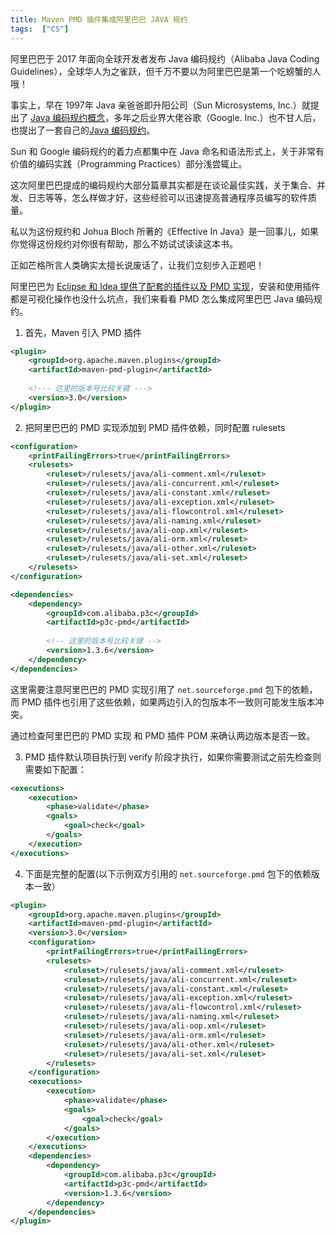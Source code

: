 ```yaml
---
title: Maven PMD 插件集成阿里巴巴 JAVA 规约
tags:  ["CS"]
---
```


阿里巴巴于 2017 年面向全球开发者发布 Java 编码规约（Alibaba Java Coding Guidelines），全球华人为之雀跃，但千万不要以为阿里巴巴是第一个吃螃蟹的人哦！

事实上，早在 1997年 Java 亲爸爸即升阳公司（Sun Microsystems, Inc.）就提出了 [Java 编码规约概念](https://www.oracle.com/technetwork/java/codeconventions-150003.pdf)，多年之后业界大佬谷歌（Google. Inc.）也不甘人后，也提出了一套自己的[Java 编码规约](https://google.github.io/styleguide/javaguide.html)。

Sun 和 Google 编码规约的着力点都集中在 Java 命名和语法形式上，关于非常有价值的编码实践（Programming Practices）部分浅尝辄止。

这次阿里巴巴提成的编码规约大部分篇章其实都是在谈论最佳实践，关于集合、并发、日志等等，怎么样做才好，这些经验可以迅速提高普通程序员编写的软件质量。

私以为这份规约和 Johua Bloch 所著的《Effective In Java》是一回事儿，如果你觉得这份规约对你很有帮助，那么不妨试试读读这本书。


正如芒格所言人类确实太擅长说废话了，让我们立刻步入正题吧！

阿里巴巴为 [Eclipse 和 Idea 提供了配套的插件以及 PMD 实现](https://github.com/alibaba/p3c)，安装和使用插件都是可视化操作也没什么坑点，我们来看看 PMD 怎么集成阿里巴巴 Java 编码规约。



1. 首先，Maven 引入 PMD 插件


```xml
<plugin>
    <groupId>org.apache.maven.plugins</groupId>
    <artifactId>maven-pmd-plugin</artifactId>
    
    <!--- 这里的版本号比较关键 --->
    <version>3.0</version>
</plugin>
```

2. 把阿里巴巴的 PMD 实现添加到 PMD 插件依赖，同时配置 rulesets

```xml
<configuration>
    <printFailingErrors>true</printFailingErrors>
    <rulesets>
        <ruleset>/rulesets/java/ali-comment.xml</ruleset>
        <ruleset>/rulesets/java/ali-concurrent.xml</ruleset>
        <ruleset>/rulesets/java/ali-constant.xml</ruleset>
        <ruleset>/rulesets/java/ali-exception.xml</ruleset>
        <ruleset>/rulesets/java/ali-flowcontrol.xml</ruleset>
        <ruleset>/rulesets/java/ali-naming.xml</ruleset>
        <ruleset>/rulesets/java/ali-oop.xml</ruleset>
        <ruleset>/rulesets/java/ali-orm.xml</ruleset>
        <ruleset>/rulesets/java/ali-other.xml</ruleset>
        <ruleset>/rulesets/java/ali-set.xml</ruleset>
    </rulesets>
</configuration>

<dependencies>
    <dependency>
        <groupId>com.alibaba.p3c</groupId>
        <artifactId>p3c-pmd</artifactId>
        
        <!-- 这里的版本号比较关键 -->
        <version>1.3.6</version>
    </dependency>
</dependencies>
```

这里需要注意阿里巴巴的 PMD 实现引用了 `net.sourceforge.pmd` 包下的依赖，而 PMD 插件也引用了这些依赖，如果两边引入的包版本不一致则可能发生版本冲突。

通过检查阿里巴巴的 PMD 实现 和 PMD 插件 POM 来确认两边版本是否一致。


3. PMD 插件默认项目执行到 verify 阶段才执行，如果你需要测试之前先检查则需要如下配置：

```xml
<executions>
    <execution>
        <phase>validate</phase>
        <goals>
            <goal>check</goal>
        </goals>
    </execution>
</executions>
```

4.  下面是完整的配置(以下示例双方引用的 `net.sourceforge.pmd` 包下的依赖版本一致）

```xml
<plugin>
    <groupId>org.apache.maven.plugins</groupId>
    <artifactId>maven-pmd-plugin</artifactId>
    <version>3.0</version>
    <configuration>
        <printFailingErrors>true</printFailingErrors>
        <rulesets>
            <ruleset>/rulesets/java/ali-comment.xml</ruleset>
            <ruleset>/rulesets/java/ali-concurrent.xml</ruleset>
            <ruleset>/rulesets/java/ali-constant.xml</ruleset>
            <ruleset>/rulesets/java/ali-exception.xml</ruleset>
            <ruleset>/rulesets/java/ali-flowcontrol.xml</ruleset>
            <ruleset>/rulesets/java/ali-naming.xml</ruleset>
            <ruleset>/rulesets/java/ali-oop.xml</ruleset>
            <ruleset>/rulesets/java/ali-orm.xml</ruleset>
            <ruleset>/rulesets/java/ali-other.xml</ruleset>
            <ruleset>/rulesets/java/ali-set.xml</ruleset>
        </rulesets>
    </configuration>
    <executions>
        <execution>
            <phase>validate</phase>
            <goals>
                <goal>check</goal>
            </goals>
        </execution>
    </executions>
    <dependencies>
        <dependency>
            <groupId>com.alibaba.p3c</groupId>
            <artifactId>p3c-pmd</artifactId>
            <version>1.3.6</version>
        </dependency>
    </dependencies>
</plugin>
```


